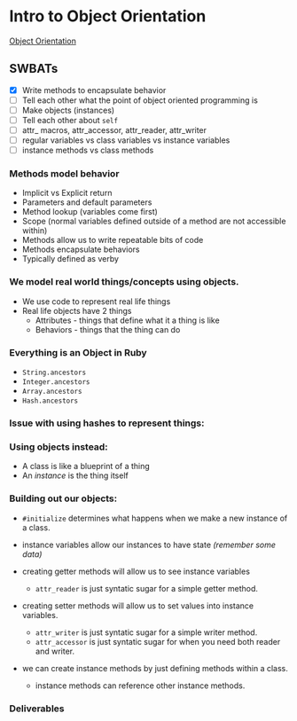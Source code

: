 # Intro to Object Orientation
[Object Orientation](https://en.wikipedia.org/wiki/Object-oriented_programming)

## SWBATs
- [x] Write methods to encapsulate behavior
- [ ] Tell each other what the point of object oriented programming is
- [ ] Make objects (instances)
- [ ] Tell each other about `self`
- [ ] attr_ macros, attr_accessor, attr_reader, attr_writer
- [ ] regular variables vs class variables vs instance variables
- [ ] instance methods vs class methods

### Methods model behavior
 - Implicit vs Explicit return
 - Parameters and default parameters
 - Method lookup (variables come first)
 - Scope (normal variables defined outside of a method are not accessible within)
 - Methods allow us to write repeatable bits of code
 - Methods encapsulate behaviors
 - Typically defined as verby

### We model real world things/concepts using objects. 
 - We use code to represent real life things
 - Real life objects have 2 things
    - Attributes - things that define what it a thing is like
    - Behaviors - things that the thing can do

### Everything is an Object in Ruby
  * `String.ancestors`
  * `Integer.ancestors`
  * `Array.ancestors`
  * `Hash.ancestors`

### Issue with using hashes to represent things:

### Using objects instead:
  * A class is like a blueprint of a thing
  * An *instance* is the thing itself

### Building out our objects:
  * `#initialize` determines what happens when we make a new instance of a class.
  * instance variables allow our instances to have state *(remember some data)*
  * creating getter methods will allow us to see instance variables
    * `attr_reader` is just syntatic sugar for a simple getter method.
  * creating setter methods will allow us to set values into instance variables.
    * `attr_writer` is just syntatic sugar for a simple writer method.
    * `attr_accessor` is just syntatic sugar for when you need both reader and writer.
  
  * we can create instance methods by just defining methods within a class.
    * instance methods can reference other instance methods.

### Deliverables